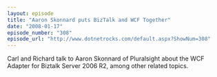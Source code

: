 ```yaml
---
layout: episode
title: "Aaron Skonnard puts BizTalk and WCF Together"
date: "2008-01-17"
episode_number: "308"
episode_url: "http://www.dotnetrocks.com/default.aspx?ShowNum=308"
---
```


Carl and Richard talk to Aaron Skonnard of Pluralsight about the WCF Adapter for Biztalk Server 2006 R2, among other related topics.
